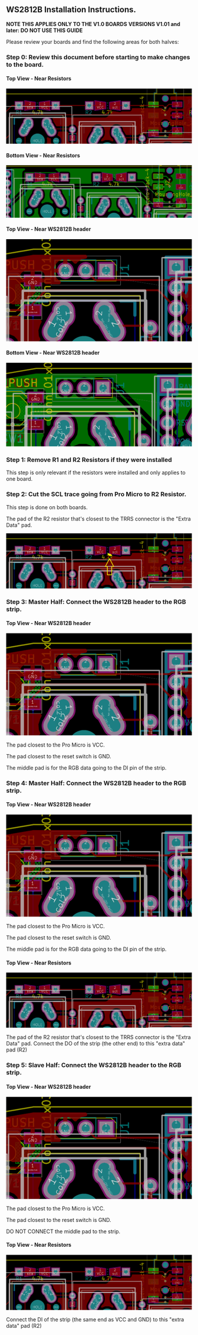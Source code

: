 ## WS2812B Installation Instructions.
**NOTE THIS APPLIES ONLY TO THE V1.0 BOARDS**
**VERSIONS V1.01 and later: DO NOT USE THIS GUIDE** 

Please review your boards and find the following areas for both halves:
### Step 0: Review this document before starting to make changes to the board.

#### Top View - Near Resistors

![I2CRT](/images/I2C%20Resistors.V1.00%20Top.PNG)

#### Bottom View - Near Resistors

![I2CRB](/images/I2C%20Resistors.V1.00%20Bottom.PNG)

#### Top View - Near WS2812B header

![WSRT](/images/WS2812B.V1.00%20Top.PNG)

#### Bottom View - Near WS2812B header

![WSRB](/images/WS2812B.V1.00%20Bottom.PNG)


### Step 1: Remove R1 and R2 Resistors if they were installed 
This step is only relevant if the resistors were installed and only applies to one board.


### Step 2: Cut the SCL trace going from Pro Micro to R2 Resistor.
This step is done on both boards.  

The pad of the R2 resistor that's closest to the TRRS connector is the "Extra Data" pad.

![diodes](/images/I2C%20Resistors.CUTHERE.V1.00%20Top.png)

### Step 3: Master Half: Connect the WS2812B header to the RGB strip.

#### Top View - Near WS2812B header
![diodes](/images/WS2812B.V1.00%20Top.PNG)

The pad closest to the Pro Micro is VCC.

The pad closest to the reset switch is GND.

The middle pad is for the RGB data going to the DI pin of the strip.

### Step 4: Master Half: Connect the WS2812B header to the RGB strip.

#### Top View - Near WS2812B header
![diodes](/images/WS2812B.V1.00%20Top.PNG)

The pad closest to the Pro Micro is VCC.

The pad closest to the reset switch is GND.

The middle pad is for the RGB data going to the DI pin of the strip.


#### Top View - Near Resistors
![diodes](/images/I2C%20Resistors.V1.00%20Top.PNG)

The pad of the R2 resistor that's closest to the TRRS connector is the "Extra Data" pad.
Connect the DO of the strip (the other end) to this "extra data" pad (R2)

### Step 5: Slave Half: Connect the WS2812B header to the RGB strip.

#### Top View - Near WS2812B header
![diodes](/images/WS2812B.V1.00%20Top.PNG)

The pad closest to the Pro Micro is VCC.

The pad closest to the reset switch is GND.

DO NOT CONNECT the middle pad to the strip.

#### Top View - Near Resistors

![diodes](/images/I2C%20Resistors.V1.00%20Top.PNG)

Connect the DI of the strip (the same end as VCC and GND) to this "extra data" pad (R2)


